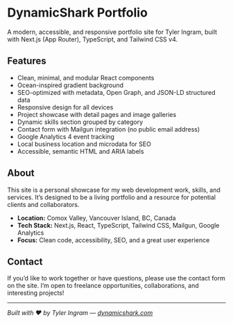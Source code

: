 # DynamicShark Portfolio

A modern, accessible, and responsive portfolio site for Tyler Ingram, built with Next.js (App Router), TypeScript, and Tailwind CSS v4.

## Features

- Clean, minimal, and modular React components
- Ocean-inspired gradient background
- SEO-optimized with metadata, Open Graph, and JSON-LD structured data
- Responsive design for all devices
- Project showcase with detail pages and image galleries
- Dynamic skills section grouped by category
- Contact form with Mailgun integration (no public email address)
- Google Analytics 4 event tracking
- Local business location and microdata for SEO
- Accessible, semantic HTML and ARIA labels

## About

This site is a personal showcase for my web development work, skills, and services. It’s designed to be a living portfolio and a resource for potential clients and collaborators.

- **Location:** Comox Valley, Vancouver Island, BC, Canada
- **Tech Stack:** Next.js, React, TypeScript, Tailwind CSS, Mailgun, Google Analytics
- **Focus:** Clean code, accessibility, SEO, and a great user experience

## Contact

If you’d like to work together or have questions, please use the contact form on the site. I’m open to freelance opportunities, collaborations, and interesting projects!

---

*Built with ❤️ by Tyler Ingram — [dynamicshark.com](https://dynamicshark.com)*
